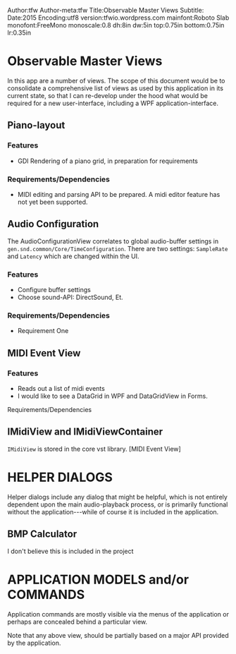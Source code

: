 ﻿Author:tfw
Author-meta:tfw
Title:Observable Master Views
Subtitle:
Date:2015
Encoding:utf8
version:tfwio.wordpress.com
mainfont:Roboto Slab
monofont:FreeMono
monoscale:0.8
dh:8in
dw:5in
top:0.75in
bottom:0.75in
lr:0.35in


Observable Master Views
====================

In this app are a number of views.  The scope of this document would be to consolidate a comprehensive
list of views as used by this application in its current state, so that I can re-develop under the hood
what would be required for a new user-interface, including a WPF application-interface.

Piano-layout
----------------------------

### Features

* GDI Rendering of a piano grid, in preparation for requirements

### Requirements/Dependencies

* MIDI editing and parsing API to be prepared.  A midi editor feature
has not yet been supported.

Audio Configuration
----------------------------

The AudioConfigurationView correlates to global audio-buffer settings in `gen.snd.common/Core/TimeConfiguration`.
There are two settings: `SampleRate` and `Latency` which are changed within the UI.

### Features

* Configure buffer settings
* Choose sound-API: DirectSound, Et.

### Requirements/Dependencies

* Requirement One

MIDI Event View
----------------------------

### Features

* Reads out a list of midi events
* I would like to see a DataGrid in WPF and DataGridView in Forms.

Requirements/Dependencies

IMidiView and IMidiViewContainer
----------------------------

`IMidiView` is stored in the core vst library.  [MIDI Event View] 

HELPER DIALOGS
============================

Helper dialogs include any dialog that might be helpful, which is not
entirely dependent upon the main audio-playback process, or is primarily
functional without the application---while of course it is included in the
application.

BMP Calculator
------------------------------

I don't believe this is included in the project

APPLICATION MODELS and/or COMMANDS
===============================

Application commands are mostly visible via the menus of the application or
perhaps are concealed behind a particular view.

Note that any above view, should be partially based on a major API provided
by the application.
